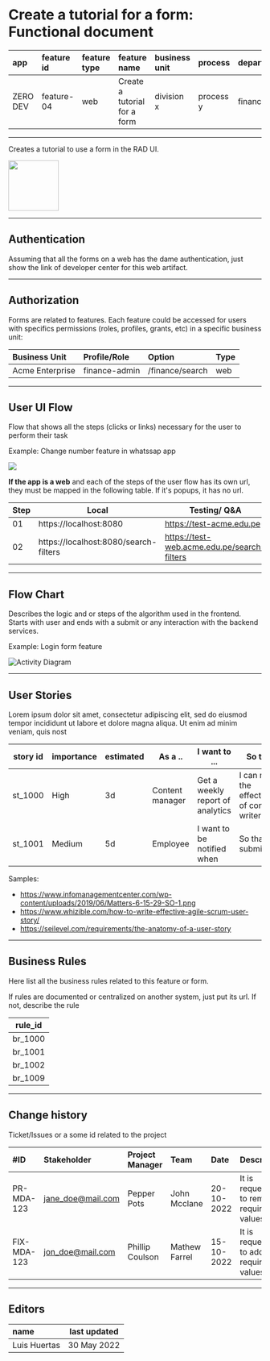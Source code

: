 # Create a tutorial for a form: Functional document

| app      | feature id | feature type | feature name                 | business unit | process   | department |
| :------- | :--------- | :----------- | :--------------------------- | :------------ | :-------- | :--------- |
| ZERO DEV | feature-04 | web          | Create a tutorial for a form | division x    | process y | finance    |

---

Creates a tutorial to use a form in the RAD UI.

<img src="https://i.ibb.co/rt0Hf3q/video.png" width="100">

---

## Authentication

Assuming that all the forms on a web has the dame authentication, just show the link of developer center for this web artifact.

---

## Authorization

Forms are related to features. Each feature could be accessed for users with specifics permissions (roles, profiles, grants, etc) in a specific business unit:

| Business Unit   | Profile/Role  | Option          | Type |
| :-------------- | :------------ | :-------------- | :--- |
| Acme Enterprise | finance-admin | /finance/search | web  |

---

## User UI Flow

Flow that shows all the steps (clicks or links) necessary for the user to perform their task

Example: Change number feature in whatssap app

<!--
@startwbs
* whatsap app
** 01 chats
*** 02 settings
**** 03 account
***** 04 change number
@endwbs
-->

![](https://www.plantuml.com/plantuml/png/5Smz3e0m2CNndLCmC_dX0NeLMabr49j2q-ihu_-NbvVCkVlC1eJpOZTkoAq14IuhbX2WY0rDt6-jqG4xSYdlK8yEE6AkLL37awL34Zt_umy0)

**If the app is a web** and each of the steps of the user flow has its own url, they must be mapped in the following table. If it's popups, it has no url.

| Step | Local                                 | Testing/ Q&A                                | PROD                                   |
| ---- | ------------------------------------- | ------------------------------------------- | -------------------------------------- |
| 01   | https://localhost:8080                | https://test-acme.edu.pe                    | https://www.acme.edu.pe                |
| 02   | https://localhost:8080/search-filters | https://test-web.acme.edu.pe/search-filters | https://www.acme.edu.pe/search-filters |

---

## Flow Chart

Describes the logic and or steps of the algorithm used in the frontend. Starts with user and ends with a submit or any interaction with the backend services.

Example: Login form feature

![Activity Diagram](http://www.plantuml.com/plantuml/png/BS-nQiGm40JGVhzYohiYFs11Sf3VIBCdJSuYicHsPOJ_Fi9SiJ35yDXvU5VhnrRa2h8SJaEtJ4Tlq1ZfCwt4u3E867TgNt3LM3lDKTehLrJT-5EXDM5Nzz4i1Nbg_1jgQO6lRO1cpR1DKbyCRmnZpOMuHMEQOjRYK2DYCsFiNtTanwssktnydlGWotV9imW_ufH-Zr9ENDyxyZodUsurY7XlkpnOqzpt3m00)

<!--
@startuml
start
:user tries to access the web;

repeat: user enters login name\n and password;
backward: show error message;
repeat while (credentials are correct?) is (no)
->yes;
:Client sucessfully starts its session;

stop
@enduml
 -->

---

## User Stories

Lorem ipsum dolor sit amet, consectetur adipiscing elit, sed do eiusmod tempor incididunt ut labore et dolore magna aliqua. Ut enim ad minim veniam, quis nost

| story id | importance | estimated | As a ..         | I want to ...                    | So that ...                                       |
| -------- | ---------- | --------- | --------------- | -------------------------------- | ------------------------------------------------- |
| st_1000  | High       | 3d        | Content manager | Get a weekly report of analytics | I can monitor the effectiveness of content writer |
| st_1001  | Medium     | 5d        | Employee        | I want to be notified when       | So that I can submit my ...                       |

Samples:

- https://www.infomanagementcenter.com/wp-content/uploads/2019/06/Matters-6-15-29-SO-1.png
- https://www.whizible.com/how-to-write-effective-agile-scrum-user-story/
- https://seilevel.com/requirements/the-anatomy-of-a-user-story

---

## Business Rules

Here list all the business rules related to this feature or form.

If rules are documented or centralized on another system, just put its url. If not, describe the rule

| rule_id |
| ------- |
| br_1000 |
| br_1001 |
| br_1002 |
| br_1009 |

---

## Change history

Ticket/Issues or a some id related to the project

| #ID         | Stakeholder       | Project Manager | Team          | Date       | Description                               |
| :---------- | :---------------- | :-------------- | :------------ | :--------- | :---------------------------------------- |
| PR-MDA-123  | jane_doe@mail.com | Pepper Pots     | John Mcclane  | 20-10-2022 | It is requested to remove required values |
| FIX-MDA-123 | jon_doe@mail.com  | Phillip Coulson | Mathew Farrel | 15-10-2022 | It is requested to add required values    |

---

## Editors

| name         | last updated |
| :----------- | ------------ |
| Luis Huertas | 30 May 2022  |
